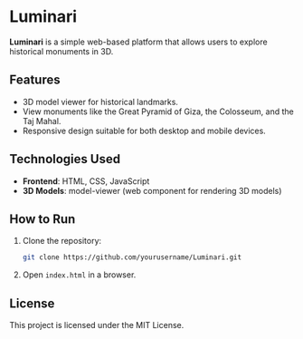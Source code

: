 # Luminari

**Luminari** is a simple web-based platform that allows users to explore historical monuments in 3D.

## Features
- 3D model viewer for historical landmarks.
- View monuments like the Great Pyramid of Giza, the Colosseum, and the Taj Mahal.
- Responsive design suitable for both desktop and mobile devices.

## Technologies Used
- **Frontend**: HTML, CSS, JavaScript
- **3D Models**: model-viewer (web component for rendering 3D models)

## How to Run
1. Clone the repository:
    ```bash
    git clone https://github.com/yourusername/Luminari.git
    ```

2. Open `index.html` in a browser.

## License
This project is licensed under the MIT License.
